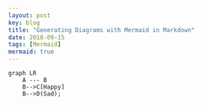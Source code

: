 ```yaml
---
layout: post
key: blog
title: "Generating Diagrams with Mermaid in Markdown"
date: 2018-09-15
tags: [Mermaid]
mermaid: true
---
```


```mermaid
graph LR
    A --- B
    B-->C[Happy]
    B-->D(Sad);
```

